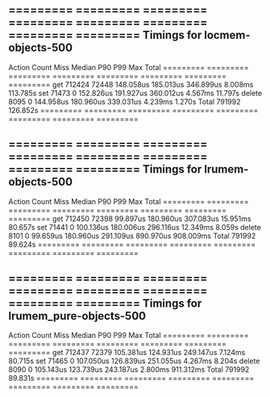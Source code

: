 ========= ========= ========= ========= ========= ========= ========= =========
Timings for locmem-objects-500
-------------------------------------------------------------------------------
   Action     Count      Miss    Median       P90       P99       Max     Total
========= ========= ========= ========= ========= ========= ========= =========
      get    712424     72448 148.058us 185.013us 346.899us   8.008ms 113.785s
      set     71473         0 152.826us 191.927us 360.012us   4.567ms  11.797s
   delete      8095         0 144.958us 180.960us 339.031us   4.239ms   1.270s
    Total    791992                                                   126.852s
========= ========= ========= ========= ========= ========= ========= =========


========= ========= ========= ========= ========= ========= ========= =========
Timings for lrumem-objects-500
-------------------------------------------------------------------------------
   Action     Count      Miss    Median       P90       P99       Max     Total
========= ========= ========= ========= ========= ========= ========= =========
      get    712450     72398  99.897us 180.960us 307.083us  15.951ms  80.657s
      set     71441         0 100.136us 180.006us 296.116us  12.349ms   8.059s
   delete      8101         0  99.659us 180.960us 291.109us 890.970us 908.009ms
    Total    791992                                                    89.624s
========= ========= ========= ========= ========= ========= ========= =========


========= ========= ========= ========= ========= ========= ========= =========
Timings for lrumem_pure-objects-500
-------------------------------------------------------------------------------
   Action     Count      Miss    Median       P90       P99       Max     Total
========= ========= ========= ========= ========= ========= ========= =========
      get    712437     72379 105.381us 124.931us 249.147us   7.124ms  80.715s
      set     71465         0 107.050us 126.839us 251.055us   4.267ms   8.204s
   delete      8090         0 105.143us 123.739us 243.187us   2.800ms 911.312ms
    Total    791992                                                    89.831s
========= ========= ========= ========= ========= ========= ========= =========
